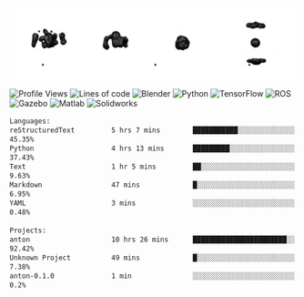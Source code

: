 ![cubes](https://github.com/imsenthur/imsenthur/blob/master/cubes.gif)

<!--START_SECTION:waka-->
![Profile Views](http://img.shields.io/badge/Profile%20views-209-blue)
![Lines of code](https://img.shields.io/badge/From%20%22Hello%2C%20World%21%22%2C%20I%27ve%20written-598637%20lines%20of%20code-blue)
![Blender](https://img.shields.io/badge/-Blender-orange)
![Python](https://img.shields.io/badge/-Python-blue)
![TensorFlow](https://img.shields.io/badge/-TensorFlow-ff8c00)
![ROS](https://img.shields.io/badge/-ROS-20b2aa)
![Gazebo](https://img.shields.io/badge/-Gazebo-lightgrey)
![Matlab](https://img.shields.io/badge/-Matlab-ffd700)
![Solidworks](https://img.shields.io/badge/-Solidworks-red)
```text
Languages: 
reStructuredText         5 hrs 7 mins        ███████████░░░░░░░░░░░░░░   45.35% 
Python                   4 hrs 13 mins       █████████░░░░░░░░░░░░░░░░   37.43% 
Text                     1 hr 5 mins         ██░░░░░░░░░░░░░░░░░░░░░░░   9.63% 
Markdown                 47 mins             █░░░░░░░░░░░░░░░░░░░░░░░░   6.95% 
YAML                     3 mins              ░░░░░░░░░░░░░░░░░░░░░░░░░   0.48%

Projects: 
anton                    10 hrs 26 mins      ███████████████████████░░   92.42% 
Unknown Project          49 mins             █░░░░░░░░░░░░░░░░░░░░░░░░   7.38% 
anton-0.1.0              1 min               ░░░░░░░░░░░░░░░░░░░░░░░░░   0.2%
```


<!--END_SECTION:waka-->
